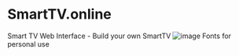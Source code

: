 # SmartTV.online
Smart TV Web Interface - Build your own SmartTV
![image](https://user-images.githubusercontent.com/83350146/158697046-ad1ca97a-e2df-424d-8e3a-88e4155348bb.png)
Fonts for personal use
